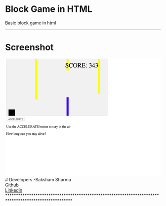 # Block Game in HTML
Basic block game in html
*************
# Screenshot
<img src="BLOCKGAME.png">
# Developers
-Saksham Sharma<br>
<a href="https://github.com/Sakshamoo17">Github</a>
<br>
<a href="https://www.linkedin.com/in/saksham-sharma-bb576b167/">Linkedin</a>
******************************************************************************************************

